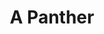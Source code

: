 ---
pid: ns130
title: A Panther
location_transcription: North Philly
coordinates: "[-75.135201001575, 39.983127924409]"
zipcode: '19122'
gen_neighborhood: North Philadelphia
neighborhood: Yorktown,Old Kensington,Jinogi
outside_phl: 
age: '28'
age_range: 20-29
instagram: 
image_file_name: ns_130.jpg
proposal_transcription: A black panther statue
topic: African Americans
topic_summary: '0'
type: Sculpture Statue
keywords_other: black panther
credit: Mara Henao
image_labels: 
twitter: 
facebook: 
permalink: "/monuments/ns130/"
layout: item-page
---